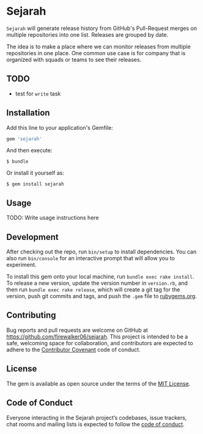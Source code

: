 # Sejarah

`Sejarah` will generate release history from GitHub's Pull-Request merges on multiple repositories into one list. Releases are grouped by date.

The idea is to make a place where we can monitor releases from multiple repositories in one place. One common use case is for company that is organized with squads or teams to see their releases.

## TODO

- test for `write` task

## Installation

Add this line to your application's Gemfile:

```ruby
gem 'sejarah'
```

And then execute:

    $ bundle

Or install it yourself as:

    $ gem install sejarah

## Usage

TODO: Write usage instructions here

## Development

After checking out the repo, run `bin/setup` to install dependencies. You can also run `bin/console` for an interactive prompt that will allow you to experiment.

To install this gem onto your local machine, run `bundle exec rake install`. To release a new version, update the version number in `version.rb`, and then run `bundle exec rake release`, which will create a git tag for the version, push git commits and tags, and push the `.gem` file to [rubygems.org](https://rubygems.org).

## Contributing

Bug reports and pull requests are welcome on GitHub at https://github.com/firewalker06/sejarah. This project is intended to be a safe, welcoming space for collaboration, and contributors are expected to adhere to the [Contributor Covenant](http://contributor-covenant.org) code of conduct.

## License

The gem is available as open source under the terms of the [MIT License](https://opensource.org/licenses/MIT).

## Code of Conduct

Everyone interacting in the Sejarah project’s codebases, issue trackers, chat rooms and mailing lists is expected to follow the [code of conduct](https://github.com/firewalker06/sejarah/blob/master/CODE_OF_CONDUCT.md).
